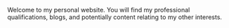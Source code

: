 Welcome to my personal website.  You will find my professional qualifications, blogs, and potentially content relating to my other interests.  
